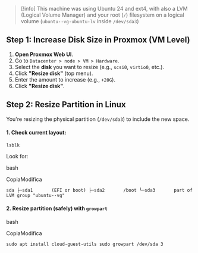 > [!info] This machine was using Ubuntu 24 and ext4, with also a LVM (Logical Volume Manager) and your root (`/`) filesystem on a logical volume (`ubuntu--vg-ubuntu-lv` inside `/dev/sda3`)

## Step 1: Increase Disk Size in Proxmox (VM Level)

1. **Open Proxmox Web UI**.
2. Go to `Datacenter > node > VM > Hardware`.
3. Select the **disk** you want to resize (e.g., `scsi0`, `virtio0`, etc.).
4. Click **"Resize disk"** (top menu).
5. Enter the amount to increase (e.g., `+20G`).
6. Click **"Resize disk"**.

## Step 2: Resize Partition in Linux

You're resizing the physical partition (`/dev/sda3`) to include the new space.
#### 1. Check current layout:

```shell
lsblk
```

Look for:

bash

CopiaModifica

`sda ├─sda1       (EFI or boot) ├─sda2       /boot └─sda3       part of LVM group "ubuntu--vg"`

#### 2. Resize partition (safely) with `growpart`

bash

CopiaModifica

`sudo apt install cloud-guest-utils sudo growpart /dev/sda 3`